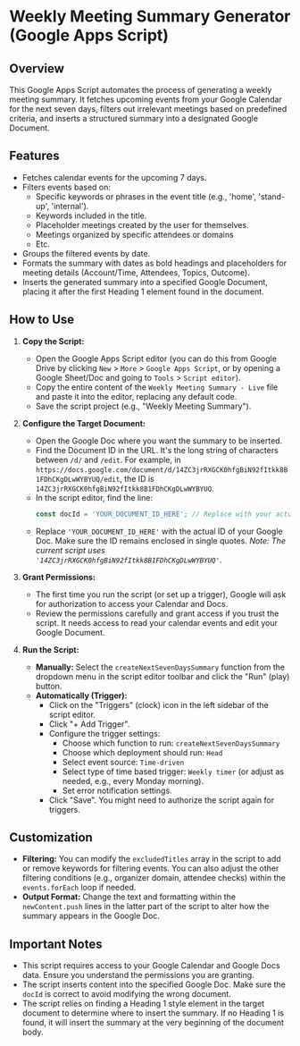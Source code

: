 # Weekly Meeting Summary Generator (Google Apps Script)

## Overview

This Google Apps Script automates the process of generating a weekly meeting summary. It fetches upcoming events from your Google Calendar for the next seven days, filters out irrelevant meetings based on predefined criteria, and inserts a structured summary into a designated Google Document.

## Features

*   Fetches calendar events for the upcoming 7 days.
*   Filters events based on:
    *   Specific keywords or phrases in the event title (e.g., 'home', 'stand-up', 'internal').
    *   Keywords included in the title.
    *   Placeholder meetings created by the user for themselves.
    *   Meetings organized by specific attendees or domains
    *   Etc.
*   Groups the filtered events by date.
*   Formats the summary with dates as bold headings and placeholders for meeting details (Account/Time, Attendees, Topics, Outcome).
*   Inserts the generated summary into a specified Google Document, placing it after the first Heading 1 element found in the document.

## How to Use

1.  **Copy the Script:**
    *   Open the Google Apps Script editor (you can do this from Google Drive by clicking `New` > `More` > `Google Apps Script`, or by opening a Google Sheet/Doc and going to `Tools` > `Script editor`).
    *   Copy the entire content of the `Weekly Meeting Summary - Live` file and paste it into the editor, replacing any default code.
    *   Save the script project (e.g., "Weekly Meeting Summary").

2.  **Configure the Target Document:**
    *   Open the Google Doc where you want the summary to be inserted.
    *   Find the Document ID in the URL. It's the long string of characters between `/d/` and `/edit`. For example, in `https://docs.google.com/document/d/14ZC3jrRXGCK0hfgBiN92fItkk8B1FDhCKgDLwWYBYUQ/edit`, the ID is `14ZC3jrRXGCK0hfgBiN92fItkk8B1FDhCKgDLwWYBYUQ`.
    *   In the script editor, find the line:
        ```javascript
        const docId = 'YOUR_DOCUMENT_ID_HERE'; // Replace with your actual Document ID
        ```
    *   Replace `'YOUR_DOCUMENT_ID_HERE'` with the actual ID of your Google Doc. Make sure the ID remains enclosed in single quotes. *Note: The current script uses `'14ZC3jrRXGCK0hfgBiN92fItkk8B1FDhCKgDLwWYBYUQ'`.*

3.  **Grant Permissions:**
    *   The first time you run the script (or set up a trigger), Google will ask for authorization to access your Calendar and Docs.
    *   Review the permissions carefully and grant access if you trust the script. It needs access to read your calendar events and edit your Google Document.

4.  **Run the Script:**
    *   **Manually:** Select the `createNextSevenDaysSummary` function from the dropdown menu in the script editor toolbar and click the "Run" (play) button.
    *   **Automatically (Trigger):**
        *   Click on the "Triggers" (clock) icon in the left sidebar of the script editor.
        *   Click "+ Add Trigger".
        *   Configure the trigger settings:
            *   Choose which function to run: `createNextSevenDaysSummary`
            *   Choose which deployment should run: `Head`
            *   Select event source: `Time-driven`
            *   Select type of time based trigger: `Weekly timer` (or adjust as needed, e.g., every Monday morning).
            *   Set error notification settings.
        *   Click "Save". You might need to authorize the script again for triggers.

## Customization

*   **Filtering:** You can modify the `excludedTitles` array in the script to add or remove keywords for filtering events. You can also adjust the other filtering conditions (e.g., organizer domain, attendee checks) within the `events.forEach` loop if needed.
*   **Output Format:** Change the text and formatting within the `newContent.push` lines in the latter part of the script to alter how the summary appears in the Google Doc.

## Important Notes

*   This script requires access to your Google Calendar and Google Docs data. Ensure you understand the permissions you are granting.
*   The script inserts content into the specified Google Doc. Make sure the `docId` is correct to avoid modifying the wrong document.
*   The script relies on finding a Heading 1 style element in the target document to determine where to insert the summary. If no Heading 1 is found, it will insert the summary at the very beginning of the document body.
